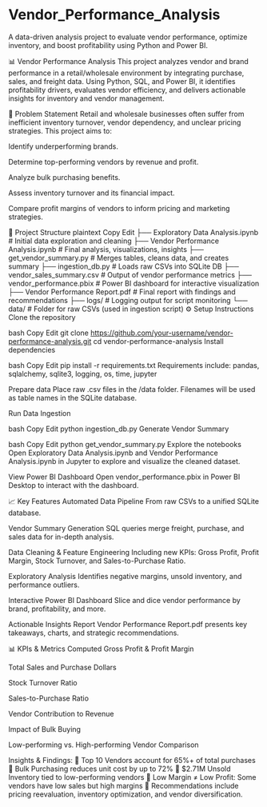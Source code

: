 # Vendor_Performance_Analysis
A data-driven analysis project to evaluate vendor performance, optimize inventory, and boost profitability using Python and Power BI.


📊 Vendor Performance Analysis
This project analyzes vendor and brand performance in a retail/wholesale environment by integrating purchase, sales, and freight data. Using Python, SQL, and Power BI, it identifies profitability drivers, evaluates vendor efficiency, and delivers actionable insights for inventory and vendor management.

🧠 Problem Statement
Retail and wholesale businesses often suffer from inefficient inventory turnover, vendor dependency, and unclear pricing strategies. This project aims to:

Identify underperforming brands.

Determine top-performing vendors by revenue and profit.

Analyze bulk purchasing benefits.

Assess inventory turnover and its financial impact.

Compare profit margins of vendors to inform pricing and marketing strategies.

📂 Project Structure
plaintext
Copy
Edit
├── Exploratory Data Analysis.ipynb       # Initial data exploration and cleaning
├── Vendor Performance Analysis.ipynb     # Final analysis, visualizations, insights
├── get_vendor_summary.py                 # Merges tables, cleans data, and creates summary
├── ingestion_db.py                       # Loads raw CSVs into SQLite DB
├── vendor_sales_summary.csv              # Output of vendor performance metrics
├── vendor_performance.pbix               # Power BI dashboard for interactive visualization
├── Vendor Performance Report.pdf         # Final report with findings and recommendations
├── logs/                                 # Logging output for script monitoring
└── data/                                 # Folder for raw CSVs (used in ingestion script)
⚙️ Setup Instructions
Clone the repository

bash
Copy
Edit
git clone https://github.com/your-username/vendor-performance-analysis.git
cd vendor-performance-analysis
Install dependencies

bash
Copy
Edit
pip install -r requirements.txt
Requirements include: pandas, sqlalchemy, sqlite3, logging, os, time, jupyter

Prepare data
Place raw .csv files in the /data folder. Filenames will be used as table names in the SQLite database.

Run Data Ingestion

bash
Copy
Edit
python ingestion_db.py
Generate Vendor Summary

bash
Copy
Edit
python get_vendor_summary.py
Explore the notebooks
Open Exploratory Data Analysis.ipynb and Vendor Performance Analysis.ipynb in Jupyter to explore and visualize the cleaned dataset.

View Power BI Dashboard
Open vendor_performance.pbix in Power BI Desktop to interact with the dashboard.

📈 Key Features
Automated Data Pipeline
From raw CSVs to a unified SQLite database.

Vendor Summary Generation
SQL queries merge freight, purchase, and sales data for in-depth analysis.

Data Cleaning & Feature Engineering
Including new KPIs: Gross Profit, Profit Margin, Stock Turnover, and Sales-to-Purchase Ratio.

Exploratory Analysis
Identifies negative margins, unsold inventory, and performance outliers.

Interactive Power BI Dashboard
Slice and dice vendor performance by brand, profitability, and more.

Actionable Insights Report
Vendor Performance Report.pdf presents key takeaways, charts, and strategic recommendations.

📊 KPIs & Metrics Computed
Gross Profit & Profit Margin

Total Sales and Purchase Dollars

Stock Turnover Ratio

Sales-to-Purchase Ratio

Vendor Contribution to Revenue

Impact of Bulk Buying

Low-performing vs. High-performing Vendor Comparison

 Insights & Findings:
📌 Top 10 Vendors account for 65%+ of total purchases
📌 Bulk Purchasing reduces unit cost by up to 72%
📌 $2.71M Unsold Inventory tied to low-performing vendors
📌 Low Margin ≠ Low Profit: Some vendors have low sales but high margins
📌 Recommendations include pricing reevaluation, inventory optimization, and vendor diversification.

